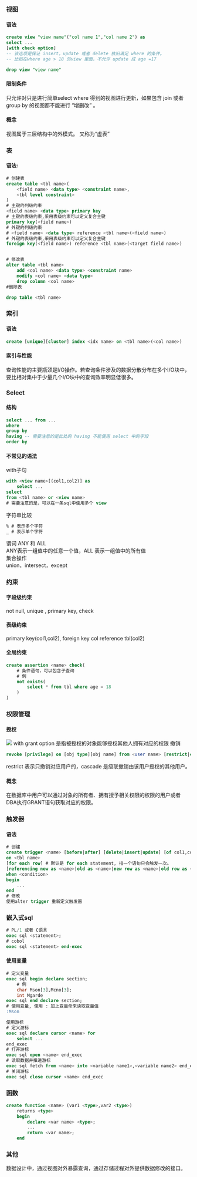 ### 视图

#### 语法

```sql
create view "view name"("col name 1","col name 2") as
select ...
[with check option]
-- 该选项是保证 insert，update 或者 delete 依旧满足 where 的条件。
-- 比如在where age > 18 的view 里面，不允许 update 成 age =17

drop view "view name"
```

#### 限制条件

只允许对只是进行简单select where 得到的视图进行更新，如果包含 join 或者 group by 的视图都不能进行 “增删改” 。

#### 概念

视图属于三层结构中的外模式。
又称为“虚表”

### 表

#### 语法:

```sql
# 创建表
create table <tbl name>(
    <field name> <data type> <constraint name>,
    <tbl level constraint>
)
# 主键的列级约束
<field name> <data type> primary key
# 主键的表级约束,采用表级约束可以定义复合主键
primary key(<field name>)
# 外键的列级约束
# <field name> <data type> reference <tbl name>(<field name>)
# 外键的表级约束,采用表级约束可以定义复合主键
foreign key(<field name>) reference <tbl name>(<target field name>)


# 修改表
alter table <tbl name>
    add <col name> <data type> <constraint name>
    modify <col name> <data type>
    drop column <col name>
#删除表

drop table <tbl name>
```

### 索引

#### 语法

```sql
create [unique][cluster] index <idx name> on <tbl name>(<col name>)
```

#### 索引与性能

查询性能的主要瓶颈是I/O操作。若查询条件涉及的数据分散分布在多个I/O块中，要比相对集中于少量几个I/O块中的查询效率明显低很多。

### Select

#### 结构

```sql
select ... from ...
where
group by
having -- 需要注意的是此处的 having 不能使用 select 中的字段
order by
```

#### 不常见的语法

with子句

```sql
with <view name>[(col1,col2)] as
    select ...
select
from <tbl name> or <view name>
# 需要注意的是，可以在一条sql中使用多个 view
```

字符串比较

```sql
% # 表示多个字符
_ # 表示单个字符
```

谓词 ANY 和 ALL<br>
ANY表示一组值中的任意一个值，ALL 表示一组值中的所有值<br>
集合操作<br>
union，intersect，except<br>

### 约束

#### 字段级约束

not null, unique , primary key, check

#### 表级约束

primary key(col1,col2), foreign key col reference tbl(col2)

#### 全局约束

```sql
create assertion <name> check(
    # 条件语句，可以包含子查询
    # 例
    not exists(
        select * from tbl where age = 18
    )
)
```

### 权限管理

#### 授权

![](img/sql授权.jpg)
with grant option 是指被授权的对象能够授权其他人拥有对应的权限
撤销

```sql
revoke [privilege] on [obj type][obj name] from <user name> [restrict|cascade]
```

restrict 表示只撤销对应用户的，cascade 是级联撤销由该用户授权的其他用户。

#### 概念

在数据库中用户可以通过对象的所有者、拥有授予相关权限的权限的用户或者DBA执行GRANT语句获取对应的权限。

### 触发器

#### 语法

```sql
# 创建
create trigger <name> [before|after] [delete|insert|update] [of col1,col2]
on <tbl name>
[for each row] # 默认是 for each statement, 指一个语句只会触发一次。
[referencing new as <name>|old as <name>|new row as <name>|old row as <name>]
when <condition>
begin
    ...
end
# 修改
使用alter trigger 重新定义触发器
```

### 嵌入式sql

```sql
# PL/1 或者 C语言
exec sql <statement>;
# cobol
exec sql <statement> end-exec
```

#### 使用变量

```sql
# 定义变量
exec sql begin declare section;
    # 例
    char Mson[3],Mcno[3];
    int Mgarde
exec sql end declare section;
# 使用变量, 使用 : 加上变量命来读取变量值
:Mson

使用游标
# 定义游标
exec sql declare cursor <name> for
    select ...
end_exec
# 打开游标
exec sql open <name> end_exec
# 读取数据并推进游标
exec sql fetch from <name> into <variable name1>,<variable name2> end_exec
# 关闭游标
exec sql close cursor <name> end_exec
```

### 函数

```sql
create function <name> (var1 <type>,var2 <type>)
    returns <type>
    begin
        declare <var name> <type>;
        ...
        return <var name>;
    end
```

### 其他

数据设计中，通过视图对外暴露查询，通过存储过程对外提供数据修改的接口。
